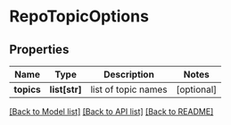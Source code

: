 # RepoTopicOptions

## Properties
Name | Type | Description | Notes
------------ | ------------- | ------------- | -------------
**topics** | **list[str]** | list of topic names | [optional]

[[Back to Model list]](../README.md#documentation-for-models) [[Back to API list]](../README.md#documentation-for-api-endpoints) [[Back to README]](../README.md)


